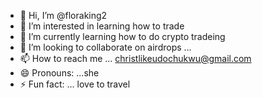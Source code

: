 - 👋 Hi, I’m @floraking2
- 👀 I’m interested in  learning how to trade 
- 🌱 I’m currently learning  how to do crypto tradeing
- 💞️ I’m looking to collaborate on airdrops ...
- 📫 How to reach me ... christlikeudochukwu@gmail.com
- 😄 Pronouns: ...she
- ⚡ Fun fact: ... love to travel 

<!---
floraking2/floraking2 is a ✨ special ✨ repository because its `README.md` (this file) appears on your GitHub profile.
You can click the Preview link to take a look at your changes.
--->
